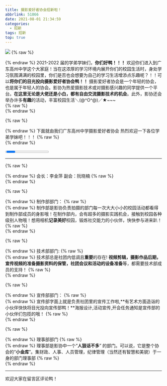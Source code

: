 ```yaml
---
title: 摄影爱好者协会招新啦！
abbrlink: 51866
date: 2021-08-01 21:34:59
categories:
  - 招新
tags: 招新
top: true
---
```

![](https://z3.ax1x.com/2021/08/04/fkiAjH.md.jpg)
{% raw %}<div class="notification is-info">{% endraw %}
2021-2022 届的学弟学妹们，**你们好鸭！！！** 欢迎你们进入到广东高州中学这个大家庭！当在这浓厚的学习环境内展开你们的校园生活时，身处学习氛围满满的校园里，你们是否也会想要为自己的学习生活增添点乐趣呢？！！可以**将你们的目光投向摄影爱好者协会鸭！！** 摄影爱好者协会是一个年轻的协会，也是属于年轻人的协会。影协为热爱摄影技术或对摄影感兴趣的同学提供一个平台。**在这里无论是大佬还是小白，都有自由交流摄影技术的机会**。此外，影协还会举办许多**有趣**的活动，丰富校园生活＼(@^O^@)／★~~~  
{% raw %}</div>{% endraw %}

{% raw %}<article class="message is-warning"><div class="message-body">{% endraw %}
下面就由我们广东高州中学摄影爱好者协会 热烈欢迎一下各位学弟学妹吧！！！
{% raw %}</div></article>{% endraw %}

<progress class="progress is-info" max="100"></progress>
<!--more-->
***
{% raw %}<div class="notification is-success">{% endraw %}
会长：李金萍    副会：阮晓楠
{% raw %}</div>{% endraw %}

{% raw %}<article class="message is-success"><div class="message-header">{% endraw %}
制作部部门：
{% raw %}</div><div class="message-body">{% endraw %}
制作部是影协负责拍摄的部门每一次大大小小的校园活动都看得到制作部成员的身影哦！在制作部内，会有超多的摄影实践机会，接触到校园各种级别人物哦！想用相机**记录美好**校园，锻炼社交能力的小伙伴，快快参与进来趴！
{% raw %}</div></article>{% endraw %}

{% raw %}<article class="message is-success"><div class="message-header">{% endraw %}
技术部部门:
{% raw %}</div><div class="message-body">{% endraw %}
技术部总是社团内低调且**重要**的存在! **视频剪辑，摄影作品后期，宣传视频的准备摄影资料的保管，社团会议和活动的设备准备**等，都需要技术部成员的支持！
{% raw %}</div></article>{% endraw %} 

{% raw %}<article class="message is-success"><div class="message-header">{% endraw %}
宣传部部门：
{% raw %}</div><div class="message-body">{% endraw %}
宣传部字面上就是负责社团里的宣传工作啦,**有艺术方面造诣的小伙伴快快将目光投向宣传部鸭！**海报设计,活动宣传,开会任务通知是宣传部的小伙伴们包揽的哦！
{% raw %}</div></article>{% endraw %} 


{% raw %}<article class="message is-success"><div class="message-header">{% endraw %}
理事部部门
{% raw %}</div><div class="message-body">{% endraw %}
理事部是影协中一个“**人狠话不多**” 的部门。可以说，它是整个协会的“**小金库**”。集财政、人事、人员管理，纪律管理（当然还有智慧和美貌）于一身的部门理事部
{% raw %}</div></article>{% endraw %} 

***
<article class="message message-immersive is-primary">
<div class="message-body">
欢迎大家在留言区评论鸭！
</div>
</article>